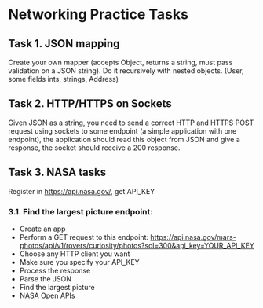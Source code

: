 # Networking Practice Tasks

## Task 1. JSON mapping

Create your own mapper (accepts Object, returns a string, must pass validation on a JSON string).
Do it recursively with nested objects. (User, some fields ints, strings, Address)

## Task 2. HTTP/HTTPS on Sockets

Given JSON as a string, you need to send a correct HTTP and HTTPS POST request using sockets to some endpoint
(a simple application with one endpoint), the application should read this object from JSON and give a response, 
the socket should receive a 200 response.

## Task 3. NASA tasks
   Register in https://api.nasa.gov/, get API_KEY
### 3.1. Find the largest picture endpoint:
   - Create an app
   - Perform a GET request to this endpoint: https://api.nasa.gov/mars-photos/api/v1/rovers/curiosity/photos?sol=300&api_key=YOUR_API_KEY
   - Choose any HTTP client you want
   - Make sure you specify your API_KEY
   - Process  the response
   - Parse the JSON
   - Find the largest picture
   - NASA Open APIs
 